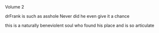 Volume 2

drFrank is such as asshole
Never did he even give it a chance

this is a naturally beneviolent soul
who found his place and is so articulate